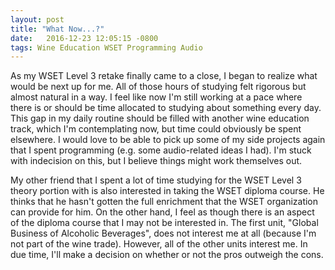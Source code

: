 ```yaml
---
layout: post
title: "What Now...?"
date:   2016-12-23 12:05:15 -0800
tags: Wine Education WSET Programming Audio
---
```


As my WSET Level 3 retake finally came to a close, I began to realize what would be next up for me.  All of those hours of studying felt rigorous but almost natural in a way.  I feel like now I'm still working at a pace where there is or should be time allocated to studying about something every day.  This gap in my daily routine should be filled with another wine education track, which I'm contemplating now, but time could obviously be spent elsewhere.  I would love to be able to pick up some of my side projects again that I spent programming (e.g. some audio-related ideas I had).  I'm stuck with indecision on this, but I believe things might work themselves out.

My other friend that I spent a lot of time studying for the WSET Level 3 theory portion with is also interested in taking the WSET diploma course.  He thinks that he hasn't gotten the full enrichment that the WSET organization can provide for him.  On the other hand, I feel as though there is an aspect of the diploma course that I may not be interested in.  The first unit, "Global Business of Alcoholic Beverages", does not interest me at all (because I'm not part of the wine trade).  However, all of the other units interest me.  In due time, I'll make a decision on whether or not the pros outweigh the cons.
